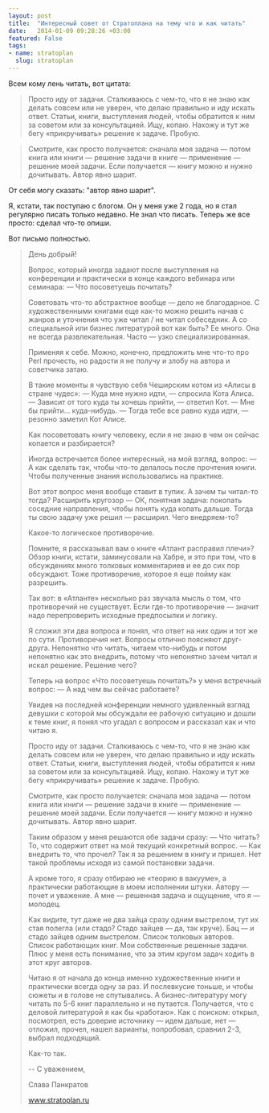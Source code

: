 ```yaml
---
layout: post
title:  "Интересный совет от Стратоплана на тему что и как читать"
date:   2014-01-09 09:28:26 +03:00
featured: False
tags: 
- name: stratoplan
  slug: stratoplan
---
```

Всем кому лень читать, вот цитата:

>Просто иду от задачи. Сталкиваюсь с чем-то, что я не знаю как делать совсем или не уверен, что делаю правильно и иду искать ответ. Статьи, книги, выступления людей, чтобы обратится к ним за советом или за консультацией. Ищу, копаю. Нахожу и тут же бегу «прикручивать» решение к задаче. Пробую.

>Смотрите, как просто получается: сначала моя задача — потом книга <!--more--> или книги — решение задачи в книге — применение — решение моей задачи. Если получается — книгу можно и нужно дочитывать. Автор явно шарит.

От себя могу сказать: "автор явно шарит".

Я, кстати, так поступаю с блогом. Он у меня уже 2 года, но я стал регулярно писать только недавно. Не знал что писать. Теперь же все просто: сделал что-то опиши.

Вот письмо полностью.

> День добрый!
> 
> Вопрос, который иногда задают после выступления на конференции и практически в конце каждого вебинара или семинара:
> — Что посоветуешь почитать?
> 
> Советовать что-то абстрактное вообще — дело не благодарное. С художественными книгами еще как-то можно решить начав с жанров и уточнения что уже читал / не читал собеседник. А со специальной или бизнес литературой вот как быть? Ее много. Она не всегда развлекательная. Часто — узко специализированная.
> 
> Применяя к себе. Можно, конечно, предложить мне что-то про Perl прочесть, но радости я не получу и злобу на автора и советчика затаю.
> 
> В такие моменты я чувствую себя Чеширским котом из «Алисы в стране чудес»:
> — Куда мне нужно идти, — спросила Кота Алиса.
> — Зависит от того куда ты хочешь прийти, — ответил Кот.
> — Мне бы прийти... куда-нибудь.
> — Тогда тебе все равно куда идти, — резонно заметил Кот Алисе.
> 
> Как посоветовать книгу человеку, если я не знаю в чем он сейчас копается и разбирается?
> 
> Иногда встречается более интересный, на мой взгляд, вопрос:
> — А как сделать так, чтобы что-то делалось после прочтения книги. Чтобы полученные знания использовались на практике.
> 
> Вот этот вопрос меня вообще ставит в тупик. А зачем ты читал-то тогда? Расширить кругозор — ОК, понятная задача: покопать соседние направления, чтобы понять куда копать дальше. Тогда ты свою задачу уже решил — расширил. Чего внедряем-то?
> 
> Какое-то логическое противоречие.
> 
> Помните, я рассказывал вам о книге «Атлант расправил плечи»? Обзор книги, кстати, заминусовали на Хабре, и это при том, что в обсуждениях много толковых комментариев и ее до сих пор обсуждают. Тоже противоречие, которое я еще пойму как разрешить.
> 
> Так вот: в «Атланте» несколько раз звучала мысль о том, что противоречий не существует. Если где-то противоречие — значит надо перепроверить исходные предпосылки и логику.
> 
> Я сложил эти два вопроса и понял, что ответ на них один и тот же по сути. Противоречия нет. Вопросы отлично поясняют друг-друга. Непонятно что читать, читаем что-нибудь и потом непонятно как это внедрить, потому что непонятно зачем читал и искал решение. Решение чего?
> 
> Теперь на вопрос «Что посоветуешь почитать?» у меня встречный вопрос:
> — А над чем вы сейчас работаете?
> 
> Увидев на последней конференции немного удивленный взгляд девушки с которой мы обсуждали ее рабочую ситуацию и дошли к теме книг, я понял что угадал с вопросом и рассказал как и что читаю я.
> 
> Просто иду от задачи. Сталкиваюсь с чем-то, что я не знаю как делать совсем или не уверен, что делаю правильно и иду искать ответ. Статьи, книги, выступления людей, чтобы обратится к ним за советом или за консультацией. Ищу, копаю. Нахожу и тут же бегу «прикручивать» решение к задаче. Пробую.
> 
> Смотрите, как просто получается: сначала моя задача — потом книга или книги — решение задачи в книге — применение — решение моей задачи. Если получается — книгу можно и нужно дочитывать. Автор явно шарит.
> 
> Таким образом у меня решаются обе задачи сразу:
> — Что читать? То, что содержит ответ на мой текущий конкретный вопрос.
> — Как внедрить то, что прочел? Так я за решением в книгу и пришел. Нет такой проблемы исходя из самой постановки задачи.
> 
> А кроме того, я сразу отбираю не «теорию в вакууме», а практически работающие в моем исполнении штуки. Автору — почет и уважение. А мне — решенная задача и ощущение, что я — молодец.
> 
> Как видите, тут даже не два зайца сразу одним выстрелом, тут их стая полегла (или стадо? Стадо зайцев — да, так круче). Бац — и стадо зайцев одним выстрелом. Список толковых авторов. Список работающих книг. Мои собственные решенные задачи. Плюс у меня есть понимание, что за этим кругом задач ходить в этот круг авторов.
> 
> Читаю я от начала до конца именно художественные книги и практически всегда одну за раз. И послевкусие тоньше, и чтобы сюжеты и в голове не спутывались. А бизнес-литературу могу читать по 5-6 книг параллельно и не путается. Получается, что с деловой литературой я как бы «работаю». Как с поиском: открыл, посмотрел, есть доверие источнику — идем дальше, нет — отложил, прочел, нашел варианты, попробовал, сравнил 2-3, выбрал подходящий.
> 
> Как-то так.
> 
> -- 
> С уважением,
> 
> Слава Панкратов
> 
> www.stratoplan.ru 
